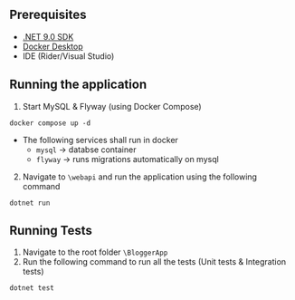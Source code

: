 ## Prerequisites
- [.NET 9.0 SDK](https://dotnet.microsoft.com/en-us/download/dotnet/9.0)
- [Docker Desktop](https://www.docker.com/products/docker-desktop/)
- IDE (Rider/Visual Studio)

## Running the application
1. Start MySQL & Flyway (using Docker Compose)
```
docker compose up -d
```
- The following services shall run in docker
  - `mysql` -> databse container
  - `flyway` -> runs migrations automatically on mysql
2. Navigate to `\webapi` and run the application using the following command
```
dotnet run
```

## Running Tests
1. Navigate to the root folder `\BloggerApp`
2. Run the following command to run all the tests (Unit tests & Integration tests)
```
dotnet test
```